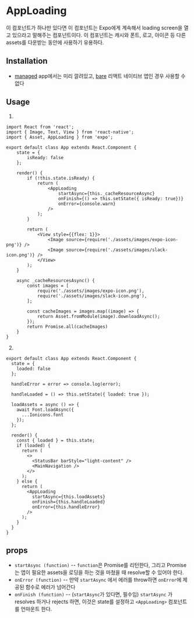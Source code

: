 # AppLoading

이 컴포넌트가 하나만 있다면 이 컴포넌트는 Expo에게 계속해서 loading screen을 열고 있으라고 말해주는 컴포넌트이다. 이 컴포넌트는 캐시와 폰트, 로고, 아이콘 등 다른 assets를 다운받는 동안에 사용하기 유용하다.

## Installation

- [managed](https://docs.expo.io/versions/v32.0.0/introduction/managed-vs-bare/#managed-workflow) app에서는 미리 깔려있고, [bare](https://docs.expo.io/versions/v32.0.0/introduction/managed-vs-bare/#bare-workflow) 리액트 네이티브 앱인 경우 사용할 수 없다

## Usage

1.

```
import React from 'react';
import { Image, Text, View } from 'react-native';
import { Asset, AppLoading } from 'expo';

export default class App extends React.Component {
    state = {
        isReady: false
    };

    render() {
        if (!this.state.isReady) {
            return (
                <AppLoading
                    startAsync={this._cacheResourceAsync}
                    onFinish={() => this.setState({ isReady: true})}
                    onError={console.warn}
                />
            );
        }

        return (
            <View style={{flex: 1}}>
                <Image source={require('./assets/images/expo-icon-png')} />
                <Image source={require('./assets/images/slack-icon.png')} />
            </View>
        );
    }

    async _cacheResourcesAsync() {
        const images = [
            require('./assets/images/expo-icon.png'),
            require('./assets/images/slack-icon.png'),
        ];

        const cacheImages = images.map((image) => {
            return Asset.fromModule(image).downloadAsync();
        });
        return Promise.all(cacheImages)
    }
}

```

2.

```
export default class App extends React.Component {
  state = {
    loaded: false
  };

  handleError = error => console.log(error);

  handleLoaded = () => this.setState({ loaded: true });

  loadAssets = async () => {
    await Font.loadAsync({
      ...Ionicons.font
    });
  };

  render() {
    const { loaded } = this.state;
    if (loaded) {
      return (
        <>
          <StatusBar barStyle="light-content" />
          <MainNavigation />
        </>
      );
    } else {
      return (
        <AppLoading
          startAsync={this.loadAssets}
          onFinish={this.handleLoaded}
          onError={this.handleError}
        />
      );
    }
  }
}
```

## props

- `startAsync (function)` -- `function`은 Promise를 리턴한다, 그리고 Promise는 앱이 필요한 assets을 로딩을 하는 것을 마쳤을 때 resolve할 수 있어야 한다.
- `onError (function)` -- 만약 `startAsync` 에서 에러를 throw하면 `onError`에 제공된 함수로 에러가 넘어간다
- `onFinish (function)` -- (`startAsync`가 있다면, 필수임) `startAsync` 가 resolves 하거나 rejects 하면, 이것은 state를 설정하고 `<AppLoading>` 컴포넌트를 언마운트 한다.
